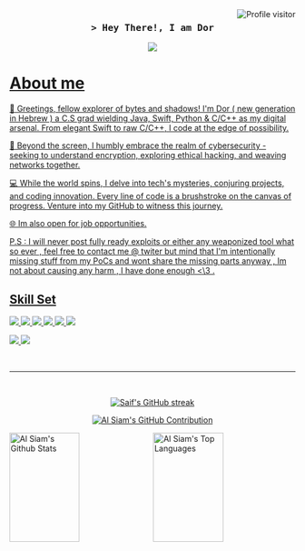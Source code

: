 

<a href="https://komarev.com/ghpvc/?username=d0rb">
  <img align="right" src="https://komarev.com/ghpvc/?username=d0rb&label=Visitors&color=0e75b6&style=flat" alt="Profile visitor" />
</a>

<h3 align="center">
        <samp>&gt; Hey There!, I am
                <b>Dor</a></b>
        </samp>
</h3>


<p align="center">
 <a href="https://twitter.com/Itsd0r" target="_blank">
  <img src="https://img.shields.io/badge/Twitter-1DA1F2?style=for-the-badge&logo=twitter&logoColor=white" />
<br />

<!-- About Section -->
 # About me
 
<p>
 


👾 Greetings, fellow explorer of bytes and shadows! I'm Dor ( new generation in Hebrew ) a C.S grad wielding Java, Swift, Python & C/C++ as my digital arsenal.
 From elegant Swift to raw C/C++, I code at the edge of possibility.

🔐 Beyond the screen, I humbly embrace the realm of cybersecurity - seeking to understand encryption, exploring ethical hacking, and weaving networks together.

💻 While the world spins, I delve into tech's mysteries, conjuring projects, and coding innovation.
 Every line of code is a brushstroke on the canvas of progress. 
 Venture into my GitHub to witness this journey.
 
🌐 Im also open for job opportunities.

P.S :
I will never post fully ready exploits or either any weaponized tool what so ever , feel free to contact me @ twiter but mind that I'm intentionally missing stuff from my PoCs and wont share the missing parts anyway , Im not about causing any harm , I have done enough <\3 .
## Skill Set

![](https://img.shields.io/badge/C-00599C?style=for-the-badge&logo=c&logoColor=white) ![]( https://img.shields.io/badge/C%2B%2B-00599C?style=for-the-badge&logo=c%2B%2B&logoColor=white) ![]( https://img.shields.io/badge/C%23-239120?style=for-the-badge&logo=c-sharp&logoColor=white`) ![](  https://img.shields.io/badge/Java-ED8B00?style=for-the-badge&logo=openjdk&logoColor=white) ![](   	https://img.shields.io/badge/Swift-FA7343?style=for-the-badge&logo=swift&logoColor=white) ![](  https://img.shields.io/badge/Kotlin-0095D5?&style=for-the-badge&logo=kotlin&logoColor=white)

![](  https://img.shields.io/badge/Android-3DDC84?style=for-the-badge&logo=android&logoColor=white) ![](  https://img.shields.io/badge/Kali_Linux-557C94?style=for-the-badge&logo=kali-linux&logoColor=whit)
<br/>



<br/>
<hr/>
<br/>

<p align="center">
  <a href="https://github.com/d0rb">
    <img src="https://github-readme-streak-stats.herokuapp.com/?user=d0rb&theme=radical&border=7F3FBF&background=0D1117" alt="Saif's GitHub streak"/>
  </a>
</p>

<p align="center">
  <a href="https://github.com/d0rb">
    <img src="https://github-profile-summary-cards.vercel.app/api/cards/profile-details?username=d0rb&theme=radical" alt="Al Siam's GitHub Contribution"/>
  </a>
</p>

<a> 
    <a href="https://github.com/d0rb"><img alt="Al Siam's Github Stats" src="https://denvercoder1-github-readme-stats.vercel.app/api?username=d0rb&show_icons=true&count_private=true&theme=react&border_color=7F3FBF&bg_color=0D1117&title_color=F85D7F&icon_color=F8D866" height="192px" width="49.5%"/></a>
  <a href="https://github.com/d0rb"><img alt="Al Siam's Top Languages" src="https://denvercoder1-github-readme-stats.vercel.app/api/top-langs/?username=d0rb&langs_count=8&layout=compact&theme=react&border_color=7F3FBF&bg_color=0D1117&title_color=F85D7F&icon_color=F8D866" height="192px" width="49.5%"/></a>
  <br/>
</a>

